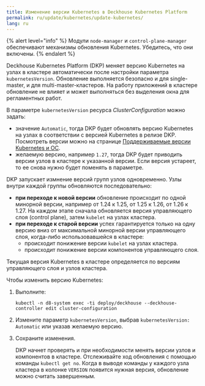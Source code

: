 ```yaml
---
title: Изменение версии Kubernetes в Deckhouse Kubernetes Platform
permalink: ru/update/kubernetes/update-kubernetes/
lang: ru
---
```


{% alert level="info" %}
Модули `node-manager` и `control-plane-manager` обеспечивают механизмы обновления Kubernetes. Убедитесь, что они включены.
{% endalert %}

Deckhouse Kubernetes Platform (DKP) меняет версию Kubernetes на узлах в кластере автоматически после настройки параметра `kubernetesVersion`. Обновление выполняется безопасно и для single-master, и для multi-master-кластеров. На работу приложений в кластере обновление не влияет и может выполняться без выделения окна для регламентных работ.

В параметре `kubernetesVersion` ресурса *ClusterConfiguration* можно задать:
* значение `Automatic`, тогда DKP будет обновлять версию Kubernetes на узлах в соответствии с версией Kubernetes в релизе DKP. Посмотреть версии можно на странице [Поддерживаемые версии Kubernetes и ОС](https://deckhouse.io/documentation/v1/supported_versions.html).
* желаемую версию, например `1.27`, тогда DKP будет приводить версии узлов в кластере к указанной версии. Если версия устареет, то ее снова нужно будет поменять в параметре.

DKP запускает измнение версий групп узлов одновременно. Узлы внутри каждой группы обновляются последовательно:  
- **при переходе к новой версии** обновление происходит по одной минорной версии, например от 1.24 к 1.25, от 1.25 к 1.26, от 1.26 к 1.27. На каждом этапе сначала обновляется версия управляющего слоя (control plane), затем `kubelet` на узлах кластера.
- **при переходе к старой версии** успех гарантируется только на одну версию вниз от максимальной минорной версии управляющего слоя, когда-либо использовавшейся в кластере:
  - происходит понижение версии `kubelet` на узлах кластера.
  - происходит понижение версии компонентов управляющего слоя.

Текущая версия Kubernetes в кластере определяется по версиям управляющего слоя и узлов кластера.

Чтобы изменить версию Kubernetes:

1. Выполните:

   ```
   kubectl -n d8-system exec -ti deploy/deckhouse --deckhouse-controller edit cluster-configuration
   ```

1. Измените параметр `kubernetesVersion`, выбрав `kubernetesVersion: Automatic` или указав желаемую версию.
1. Сохраните изменения.
    
    DKP начнет проверять и при необходимости менять версии узлов и компонентов в кластере. Отслеживайте ход обновления с помощью команды `kubectl get no`. Когда в выводе команды у каждого узла кластера в колонке `VERSION` появится нужная версия, обновление можно считать завершенным.
